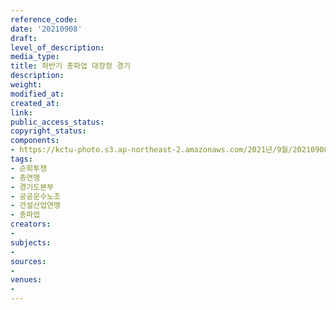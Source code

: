 ```yaml
---
reference_code: 
date: '20210908'
draft: 
level_of_description: 
media_type: 
title: 하반기 총파업 대장정 경기
description: 
weight: 
modified_at: 
created_at: 
link: 
public_access_status: 
copyright_status: 
components:
- https://kctu-photo.s3.ap-northeast-2.amazonaws.com/2021년/9월/20210908-하반기+총파업+대장정+경기_순회투쟁_총연맹_경기도본부_공공운수노조_건설산업연맹_총파업/404078_61543_4544.jpg
tags:
- 순회투쟁
- 총연맹
- 경기도본부
- 공공운수노조
- 건설산업연맹
- 총파업
creators:
- 
subjects:
- 
sources:
- 
venues:
- 
---
```

